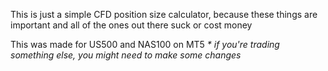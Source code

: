This is just a simple CFD position size calculator, because these things are important and all of the ones out there suck or cost money

This was made for US500 and NAS100 on MT5
_* if you're trading something else, you might need to make some changes_
